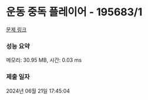 # 운동 중독 플레이어 - 195683/1 

[문제 링크](https://level.goorm.io/exam/195683/%EC%9A%B4%EB%8F%99-%EC%A4%91%EB%8F%85-%ED%94%8C%EB%A0%88%EC%9D%B4%EC%96%B4/quiz/1) 

### 성능 요약

메모리: 30.95 MB, 시간: 0.03 ms

### 제출 일자

2024년 06월 21일 17:45:04

